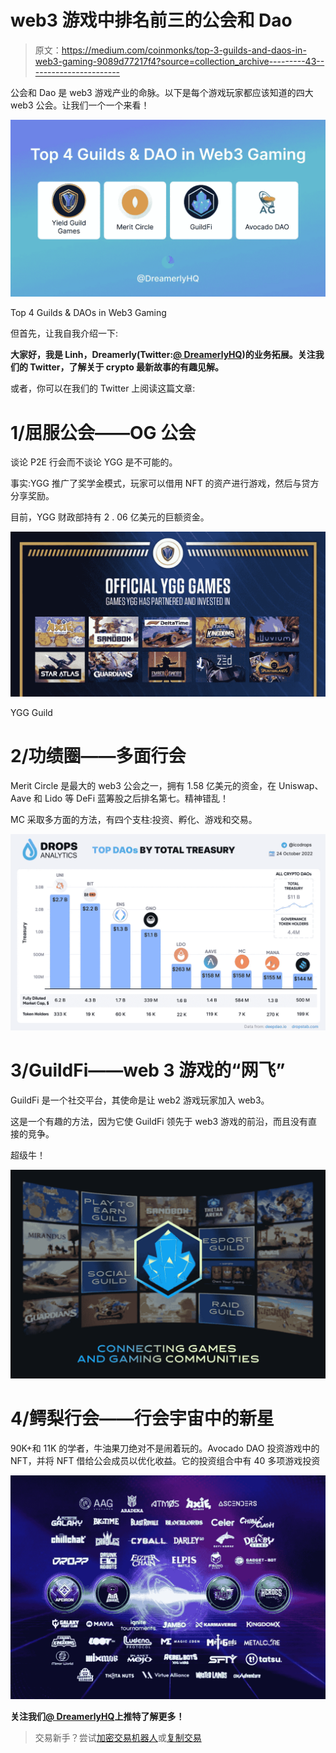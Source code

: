 # web3 游戏中排名前三的公会和 Dao

> 原文：<https://medium.com/coinmonks/top-3-guilds-and-daos-in-web3-gaming-9089d77217f4?source=collection_archive---------43----------------------->

公会和 Dao 是 web3 游戏产业的命脉。以下是每个游戏玩家都应该知道的四大 web3 公会。让我们一个一个来看！

![](img/d22bdad101000a2c8cd441f613797148.png)

Top 4 Guilds & DAOs in Web3 Gaming

但首先，让我自我介绍一下:

**大家好，我是 Linh，Dreamerly(Twitter:**[**@ DreamerlyHQ**](https://twitter.com/DreamerlyHQ)**)的业务拓展。关注我们的 Twitter，了解关于 crypto 最新故事的有趣见解。**

或者，你可以在我们的 Twitter 上阅读这篇文章:

# 1/屈服公会——OG 公会

谈论 P2E 行会而不谈论 YGG 是不可能的。

事实:YGG 推广了奖学金模式，玩家可以借用 NFT 的资产进行游戏，然后与贷方分享奖励。

目前，YGG 财政部持有 2 . 06 亿美元的巨额资金。

![](img/889d66813a169a8d1c23f75e8d85f8a4.png)

YGG Guild

# 2/功绩圈——多面行会

Merit Circle 是最大的 web3 公会之一，拥有 1.58 亿美元的资金，在 Uniswap、Aave 和 Lido 等 DeFi 蓝筹股之后排名第七。精神错乱！

MC 采取多方面的方法，有四个支柱:投资、孵化、游戏和交易。

![](img/45c5a04a9e7572688df23634d55e7210.png)

# 3/GuildFi——web 3 游戏的“网飞”

GuildFi 是一个社交平台，其使命是让 web2 游戏玩家加入 web3。

这是一个有趣的方法，因为它使 GuildFi 领先于 web3 游戏的前沿，而且没有直接的竞争。

超级牛！

![](img/7752e40d7e64975f2751de3e7ce466f4.png)

# 4/鳄梨行会——行会宇宙中的新星

90K+和 11K 的学者，牛油果刀绝对不是闹着玩的。Avocado DAO 投资游戏中的 NFT，并将 NFT 借给公会成员以优化收益。它的投资组合中有 40 多项游戏投资

![](img/032b44fde883c5ef4418dbfc9328cf58.png)

**关注我们**[**@ DreamerlyHQ**](https://twitter.com/DreamerlyHQ)**上推特了解更多！**

> 交易新手？尝试[加密交易机器人](/coinmonks/crypto-trading-bot-c2ffce8acb2a)或[复制交易](/coinmonks/top-10-crypto-copy-trading-platforms-for-beginners-d0c37c7d698c)